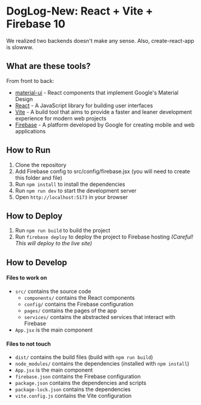 # DogLog-New: React + Vite + Firebase 10
We realized two backends doesn't make any sense. Also, create-react-app is slowww.

## What are these tools? 
From front to back:
- [material-ui](https://material-ui.com/) - React components that implement Google's Material Design
- [React](https://reactjs.org/) - A JavaScript library for building user interfaces
- [Vite](https://vitejs.dev/) - A build tool that aims to provide a faster and leaner development experience for modern web projects
- [Firebase](https://firebase.google.com/) - A platform developed by Google for creating mobile and web applications

## How to Run
1. Clone the repository
2. Add Firebase config to src/config/firebase.jsx (you will need to create this folder and file)
3. Run `npm install` to install the dependencies
4. Run `npm run dev` to start the development server
5. Open `http://localhost:5173` in your browser

## How to Deploy
1. Run `npm run build` to build the project
2. Run `firebase deploy` to deploy the project to Firebase hosting *(Careful! This will deploy to the live site)*

## How to Develop

#### Files to work on
- `src/` contains the source code
    - `components/` contains the React components
    - `config/` contains the Firebase configuration
    - `pages/` contains the pages of the app
    - `services/` contains the abstracted services that interact with Firebase
- `App.jsx` is the main component

#### Files to not touch
- `dist/` contains the build files (build with `npm run build`)
- `node_modules/` contains the dependencies (installed with `npm install`)
- `App.jsx` is the main component
- `firebase.json` contains the Firebase configuration
- `package.json` contains the dependencies and scripts
- `package-lock.json` contains the dependencies
- `vite.config.js` contains the Vite configuration
